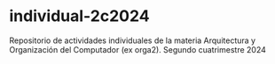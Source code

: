 # individual-2c2024

Repositorio de actividades individuales de la materia Arquitectura y Organización del Computador (ex orga2).
Segundo cuatrimestre 2024
